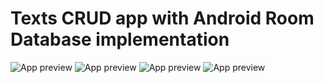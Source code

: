 # Texts CRUD app with Android Room Database implementation

![App preview](https://i.imgur.com/BU7zeSO.png)
![App preview](https://i.imgur.com/txh7kon.png)
![App preview](https://i.imgur.com/ZsNz8at.png)
![App preview](https://i.imgur.com/JhOJVti.png)
